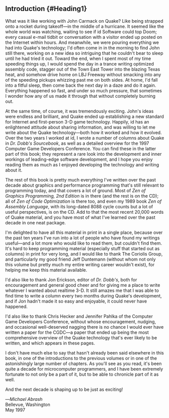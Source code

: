 Introduction {#Heading1}
------------

What was it like working with John Carmack on Quake? Like being strapped
onto a rocket during takeoff—in the middle of a hurricane. It seemed
like the whole world was watching, waiting to see if id Software could
top Doom; every casual e-mail tidbit or conversation with a visitor
ended up posted on the Internet within hours. And meanwhile, we were
pouring everything we had into Quake's technology; I'd often come in in
the morning to find John still there, working on a new idea so
intriguing that he couldn't bear to sleep until he had tried it out.
Toward the end, when I spent most of my time speeding things up, I would
spend the day in a trance writing optimized assembly code, stagger out
of the Town East Tower into the blazing Texas heat, and somehow drive
home on LBJ Freeway without smacking into any of the speeding pickups
whizzing past me on both sides. At home, I'd fall into a fitful sleep,
then come back the next day in a daze and do it again. Everything
happened so fast, and under so much pressure, that sometimes I wonder
how any of us made it through that without completely burning out.

At the same time, of course, it was tremendously exciting. John's ideas
were endless and brilliant, and Quake ended up establishing a new
standard for Internet and first-person 3-D game technology. Happily, id
has an enlightened attitude about sharing information, and was willing
to let me write about the Quake technology—both how it worked and how it
evolved. Over the two years I worked at id, I wrote a number of columns
about Quake in *Dr. Dobb's Sourcebook*, as well as a detailed overview
for the 1997 Computer Game Developers Conference. You can find these in
the latter part of this book; they represent a rare look into the
development and inner workings of leading-edge software development, and
I hope you enjoy reading them as much as I enjoyed developing the
technology and writing about it.

The rest of this book is pretty much everything I've written over the
past decade about graphics and performance programming that's still
relevant to programming today, and that covers a lot of ground. Most of
*Zen of Graphics Programming, 2nd Edition* is in there (and the rest is
on the CD); all of *Zen of Code Optimization* is there too, and even my
1989 book *Zen of Assembly Language*, with its long-dated 8088 cycle
counts but a lot of useful perspectives, is on the CD. Add to that the
most recent 20,000 words of Quake material, and you have most of what
I've learned over the past decade in one neat package.

I'm delighted to have all this material in print in a single place,
because over the past ten years I've run into a lot of people who have
found my writings useful—and a lot more who would like to read them, but
couldn't find them. It's hard to keep programming material (especially
stuff that started out as columns) in print for very long, and I would
like to thank The Coriolis Group, and particularly my good friend Jeff
Duntemann (without whom not only this volume but pretty much my entire
writing career wouldn't exist), for helping me keep this material
available.

I'd also like to thank Jon Erickson, editor of *Dr. Dobb's*, both for
encouragement and general good cheer and for giving me a place to write
whatever I wanted about realtime 3-D. It still amazes me that I was able
to find time to write a column every two months during Quake's
development, and if Jon hadn't made it so easy and enjoyable, it could
never have happened.

I'd also like to thank Chris Hecker and Jennifer Pahlka of the Computer
Game Developers Conference, without whose encouragement, nudging, and
occasional well-deserved nagging there is no chance I would ever have
written a paper for the CGDC—a paper that ended up being the most
comprehensive overview of the Quake technology that's ever likely to be
written, and which appears in these pages.

I don't have much else to say that hasn't already been said elsewhere in
this book, in one of the introductions to the previous volumes or in one
of the astonishingly large number of chapters. As you'll see as you
read, it's been quite a decade for microcomputer programmers, and I have
been extremely fortunate to not only be a part of it, but to be able to
chronicle part of it as well.

And the next decade is shaping up to be just as exciting!

—*Michael Abrash*\
 Bellevue, Washington\
 May 1997
